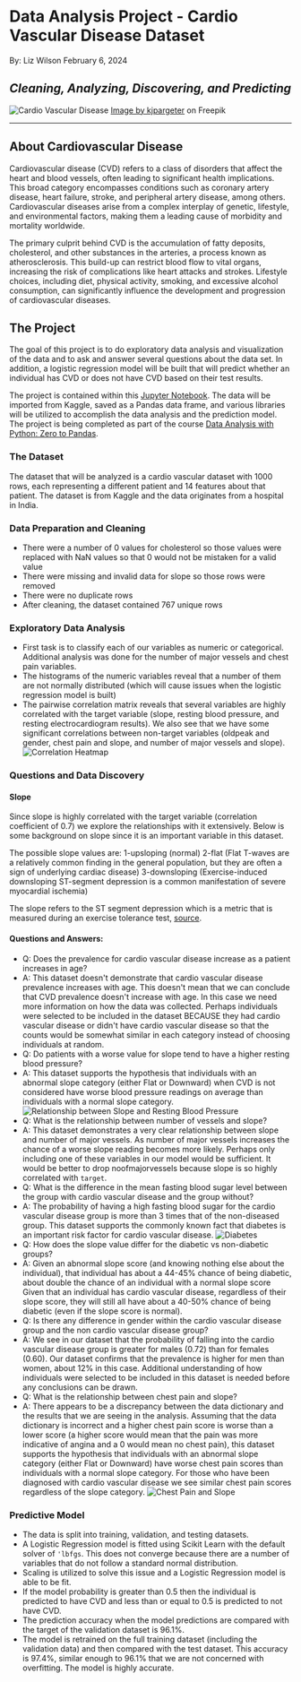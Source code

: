 # Data Analysis Project - Cardio Vascular Disease Dataset

By: Liz Wilson
February 6, 2024

## *Cleaning, Analyzing, Discovering, and Predicting*
![Cardio Vascular Disease](images/cardio_vascular_disease.jpg "Cardio Vascular Disease")
<a href="https://www.freepik.com/free-photo/human-heart-design_879663.htm#query=cardiovascular&position=1&from_view=keyword&track=sph&uuid=fd1cdd29-f844-4d93-8aa8-4274b9e62a94">Image by kjpargeter</a> on Freepik

---
## About Cardiovascular Disease
Cardiovascular disease (CVD) refers to a class of disorders that affect the heart and blood vessels, often leading to significant health implications. This broad category encompasses conditions such as coronary artery disease, heart failure, stroke, and peripheral artery disease, among others. Cardiovascular diseases arise from a complex interplay of genetic, lifestyle, and environmental factors, making them a leading cause of morbidity and mortality worldwide.

The primary culprit behind CVD is the accumulation of fatty deposits, cholesterol, and other substances in the arteries, a process known as atherosclerosis. This build-up can restrict blood flow to vital organs, increasing the risk of complications like heart attacks and strokes. Lifestyle choices, including diet, physical activity, smoking, and excessive alcohol consumption, can significantly influence the development and progression of cardiovascular diseases.

## The Project
The goal of this project is to do exploratory data analysis and visualization of the data and to ask and answer several questions about the data set. In addition, a logistic regression model will be built that will predict whether an individual has CVD or does not have CVD based on their test results.  

The project is contained within this [Jupyter Notebook](CVD_Analysis_Project.ipynb).  The data will be imported from Kaggle, saved as a Pandas data frame, and various libraries will be utilized to accomplish the data analysis and the prediction model. The project is being completed as part of the course [Data Analysis with Python: Zero to Pandas](https://jovian.com/learn/data-analysis-with-python-zero-to-pandas).


### The Dataset
The dataset that will be analyzed is a cardio vascular dataset with 1000 rows, each representing a different patient and 14 features about that patient. The dataset is from Kaggle and the data originates from a hospital in India. 

### Data Preparation and Cleaning
* There were a number of 0 values for cholesterol so those values were replaced with NaN values so that 0 would not be mistaken for a valid value
* There were missing and invalid data for slope so those rows were removed
* There were no duplicate rows
* After cleaning, the dataset contained 767 unique rows

### Exploratory Data Analysis
* First task is to classify each of our variables as numeric or categorical.  Additional analysis was done for the number of major vessels and chest pain variables. 
* The histograms of the numeric variables reveal that a number of them are not normally distributed (which will cause issues when the logistic regression model is built)
* The pairwise correlation matrix reveals that several variables are highly correlated with the target variable (slope, resting blood pressure, and resting electrocardiogram results).  We also see that we have some significant correlations between non-target variables (oldpeak and gender, chest pain and slope, and number of major vessels and slope).
![Correlation Heatmap](images/corr_hmp.jpg "Correlation Heatmap")

### Questions and Data Discovery
#### Slope
Since slope is highly correlated with the target variable (correlation coefficient of 0.7) we explore the relationships with it extensively.  Below is some background on slope since it is an important variable in this dataset.  

The possible slope values are:
1-upsloping (normal)
2-flat (Flat T-waves are a relatively common finding in the general population, but they are often a sign of underlying cardiac disease)
3-downsloping (Exercise-induced downsloping ST-segment depression is a common manifestation of severe myocardial ischemia)

The slope refers to the ST segment depression which is a metric that is measured during an exercise tolerance test, [source](https://litfl.com/st-segment-ecg-library/).

#### Questions and Answers:
* Q: Does the prevalence for cardio vascular disease increase as a patient increases in age?
* A: This dataset doesn't demonstrate that cardio vascular disease prevalence increases with age.  This doesn't mean that we can conclude that CVD prevalence doesn't increase with age.  In this case we need more information on how the data was collected.  Perhaps individuals were selected to be included in the dataset BECAUSE they had cardio vascular disease or didn't have cardio vascular disease so that the counts would be somewhat similar in each category instead of choosing individuals at random.
* Q: Do patients with a worse value for slope tend to have a higher resting blood pressure?
* A: This dataset supports the hypothesis that individuals with an abnormal slope category (either Flat or Downward) when CVD is not considered have worse blood pressure readings on average than individuals with a normal slope category. ![Relationship between Slope and Resting Blood Pressure](images/slope_bp.jpg "Relationship between Slope and Resting Blood Pressure")
* Q: What is the relationship between number of vessels and slope?
* A: This dataset demonstrates a very clear relationship between slope and number of major vessels. As number of major vessels increases the chance of a worse slope reading becomes more likely. Perhaps only including one of these variables in our model would be sufficient. It would be better to drop noofmajorvessels because slope is so highly correlated with `target`.
* Q: What is the difference in the mean fasting blood sugar level between the group with cardio vascular disease and the group without?
* A: The probability of having a high fasting blood sugar for the cardio vascular disease group is more than 3 times that of the non-diseased group.  This dataset supports the commonly known fact that diabetes is an important risk factor for cardio vascular disease. ![Diabetes](images/diabetes.jpg "Diabetes")
* Q: How does the slope value differ for the diabetic vs non-diabetic groups?
* A: Given an abnormal slope score (and knowing nothing else about the individual), that individual has about a 44-45% chance of being diabetic, about double the chance of an individual with a normal slope score
Given that an individual has cardio vascular disease, regardless of their slope score, they will still all have about a 40-50% chance of being diabetic (even if the slope score is normal).
* Q: Is there any difference in gender within the cardio vascular disease group and the non cardio vascular disease group?
* A: We see in our dataset that the probability of falling into the cardio vascular disease group is greater for males (0.72) than for females (0.60).
Our dataset confirms that the prevalence is higher for men than women, about 12% in this case.
Additional understanding of how individuals were selected to be included in this dataset is needed before any conclusions can be drawn.
* Q: What is the relationship between chest pain and slope?
* A: There appears to be a discrepancy between the data dictionary and the results that we are seeing in the analysis.  Assuming that the data dictionary is incorrect and a higher chest pain score is worse than a lower score (a higher score would mean that the pain was more indicative of angina and a 0 would mean no chest pain), this dataset supports the hypothesis that individuals with an abnormal slope category (either Flat or Downward) have worse chest pain scores than individuals with a normal slope category. For those who have been diagnosed with cardio vascular disease we see similar chest pain scores regardless of the slope category. ![Chest Pain and Slope](images/chestpain_slope.jpg "Chest Pain and Slope")

### Predictive Model
* The data is split into training, validation, and testing datasets.
* A Logistic Regression model is fitted using Scikit Learn with the default solver of `'lbfgs`.  This does not converge because there are a number of variables that do not follow a standard normal distribution.  
* Scaling is utilized to solve this issue and a Logistic Regression model is able to be fit.
* If the model probability is greater than 0.5 then the individual is predicted to have CVD and less than or equal to 0.5 is predicted to not have CVD.
* The prediction accuracy when the model predictions are compared with the target of the validation dataset is 96.1%.
* The model is retrained on the full training dataset (including the validation data) and then compared with the test dataset.  This accuracy is 97.4%, similar enough to 96.1% that we are not concerned with overfitting.  The model is highly accurate.
